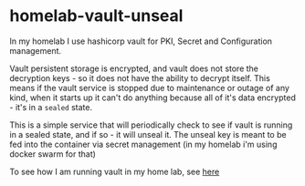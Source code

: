 # homelab-vault-unseal

In my homelab I use hashicorp vault for PKI, Secret and Configuration management.  

Vault persistent storage is encrypted, and vault does not store the decryption keys - so it does not have the ability to decrypt itself.  This means if the vault service is stopped due to maintenance or outage of any kind, when it starts up it can't do anything because all of it's data encrypted - it's in a `sealed` state.

This is a simple service that will periodically check to see if vault is running in a sealed state, and if so - it will unseal it.  The unseal key is meant to be fed into the container via secret management (in my homelab i'm using docker swarm for that)

To see how I am running vault in my home lab, see [here](https://github.com/thefnordling/homelab-vault)